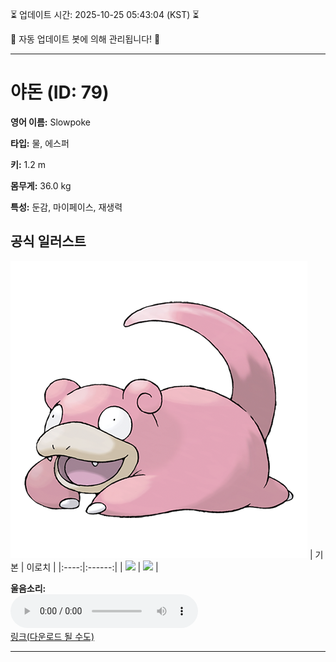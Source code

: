 
⏳ 업데이트 시간: 2025-10-25 05:43:04 (KST) ⏳

🤖 자동 업데이트 봇에 의해 관리됩니다! 🤖

---

# 야돈 (ID: 79)
**영어 이름:** Slowpoke

**타입:** 물, 에스퍼

**키:** 1.2 m

**몸무게:** 36.0 kg

**특성:** 둔감, 마이페이스, 재생력

## 공식 일러스트
![](https://raw.githubusercontent.com/PokeAPI/sprites/master/sprites/pokemon/other/official-artwork/79.png)
| 기본 | 이로치 |
|:----:|:------:|
| <img src="http://play.pokemonshowdown.com/sprites/ani/slowpoke.gif" width="200"> | <img src="http://play.pokemonshowdown.com/sprites/ani-shiny/slowpoke.gif" width="200"> |

**울음소리:**<br><audio controls src="https://raw.githubusercontent.com/PokeAPI/cries/main/cries/pokemon/latest/79.ogg"></audio><br> [링크(다운로드 될 수도)](https://raw.githubusercontent.com/PokeAPI/cries/main/cries/pokemon/latest/79.ogg)


---
